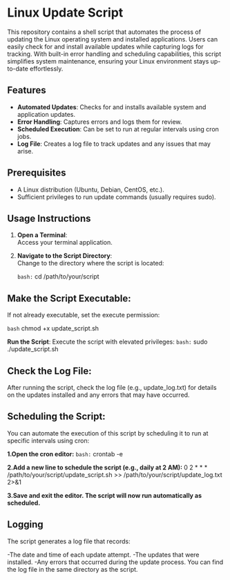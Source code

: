 # Linux Update Script

This repository contains a shell script that automates the process of updating the Linux operating system and installed applications. Users can easily check for and install available updates while capturing logs for tracking. With built-in error handling and scheduling capabilities, this script simplifies system maintenance, ensuring your Linux environment stays up-to-date effortlessly.

## Features

- **Automated Updates**: Checks for and installs available system and application updates.
- **Error Handling**: Captures errors and logs them for review.
- **Scheduled Execution**: Can be set to run at regular intervals using cron jobs.
- **Log File**: Creates a log file to track updates and any issues that may arise.

## Prerequisites

- A Linux distribution (Ubuntu, Debian, CentOS, etc.).
- Sufficient privileges to run update commands (usually requires sudo).

## Usage Instructions

1. **Open a Terminal**:  
   Access your terminal application.

2. **Navigate to the Script Directory**:  
   Change to the directory where the script is located:

   ```bash:```
   cd /path/to/your/script


## Make the Script Executable:
If not already executable, set the execute permission:

```bash```
chmod +x update_script.sh


**Run the Script**:
Execute the script with elevated privileges:
```bash:```
sudo ./update_script.sh

## Check the Log File:
After running the script, check the log file (e.g., update_log.txt) for details on the updates installed and any errors that may have occurred.

## Scheduling the Script:
You can automate the execution of this script by scheduling it to run at specific intervals using cron:

**1.Open the cron editor:**
```bash:```
crontab -e

**2.Add a new line to schedule the script (e.g., daily at 2 AM):**
0 2 * * * /path/to/your/script/update_script.sh >> /path/to/your/script/update_log.txt 2>&1

**3.Save and exit the editor. The script will now run automatically as scheduled.**

## Logging
The script generates a log file that records:

-The date and time of each update attempt.
-The updates that were installed.
-Any errors that occurred during the update process.
You can find the log file in the same directory as the script.






